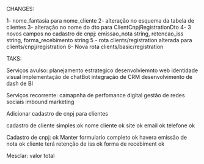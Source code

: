 CHANGES: 

1- nome_fantasia para nome_cliente
2- alteração no esquema da tabela de clientes
3- alteração no nome do dto para ClientCnpjRegistrationDto
4- 3 novos campos no cadastro de cnpj: emissao_nota string, retencao_iss string, forma_recebimento string
5 - rota clients/registration alterada para clients/cnpj/registration
6- Nova rota clients/basic/registration



TAKS:

Serviços avulso:
planejamento estrategico
desenvolviemnto web
identidade visual
implementação de chatBot
integração de CRM
desenvolvimento de dash de BI

Serviços recorrente:
camapnha de perfomance digital
gestão de redes sociais
imbound marketing

Adicionar cadastro de cnpj para clientes 


cadastro de cliente simples:ok
nome cliente ok
site ok
email ok
telefone ok

Cadastro de cnpj: ok
Manter formulario completo ok
havera emissão de nota ok
cliente terá retenção de iss ok
forma de recebiment ok





Mesclar:
valor total